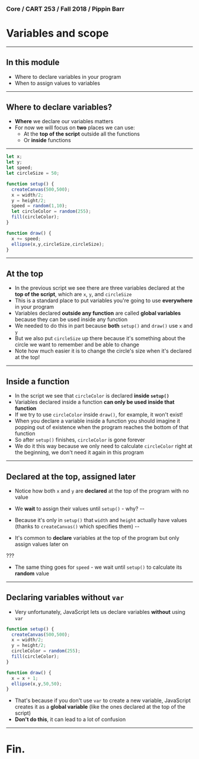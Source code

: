 ### Core / CART 253 / Fall 2018 / Pippin Barr

# Variables and scope

---

## In this module

- Where to declare variables in your program
- When to assign values to variables

---

## Where to declare variables?

- __Where__ we declare our variables matters
- For now we will focus on __two__ places we can use:
  - At the __top of the script__ outside all the functions
  - Or __inside__ functions

---

```javascript
let x;
let y;
let speed;
let circleSize = 50;

function setup() {
  createCanvas(500,500);
  x = width/2;
  y = height/2;
  speed = random(1,10);
  let circleColor = random(255);
  fill(circleColor);
}

function draw() {
  x += speed;
  ellipse(x,y,circleSize,circleSize);
}
```

---

## At the top

- In the previous script we see there are three variables declared at the __top of the script__, which are `x`, `y`, and `circleSize`
- This is a standard place to put variables you're going to use __everywhere__ in your program
- Variables declared __outside any function__ are called __global variables__ because they can be used inside any function
- We needed to do this in part because __both__ `setup()` and `draw()` use `x` and `y`
- But we also put `circleSize` up there because it's something about the circle we want to remember and be able to change
- Note how much easier it is to change the circle's size when it's declared at the top!

---

## Inside a function

- In the script we see that `circleColor` is declared __inside `setup()`__
- Variables declared inside a function __can only be used inside that function__
- If we try to use `circleColor` inside `draw()`, for example, it won't exist!
- When you declare a variable inside a function you should imagine it popping out of existence when the program reaches the bottom of that function
- So after `setup()` finishes, `circleColor` is gone forever
- We do it this way because we only need to calculate `circleColor` right at the beginning, we don't need it again in this program

---

## Declared at the top, assigned later

- Notice how both `x` and `y` are __declared__ at the top of the program with no value
- We __wait__ to assign their values until `setup()` - why?
--

- Because it's only in `setup()` that `width` and `height` actually have values (thanks to `createCanvas()` which specifies them)
--

- It's common to __declare__ variables at the top of the program but only assign values later on

???

- The same thing goes for `speed` - we wait until `setup()` to calculate its __random__ value

---

## Declaring variables without `var`

- Very unfortunately, JavaScript lets us declare variables __without__ using `var`

```javascript
function setup() {
  createCanvas(500,500);
  x = width/2;
  y = height/2;
  circleColor = random(255);
  fill(circleColor);
}

function draw() {
  x = x + 1;
  ellipse(x,y,50,50);
}
```

- That's because if you don't use `var` to create a new variable, JavaScript creates it as a __global variable__ (like the ones declared at the top of the script)
- __Don't do this__, it can lead to a lot of confusion

---

# Fin.
